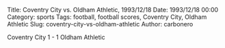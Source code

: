 Title: Coventry City vs. Oldham Athletic, 1993/12/18
Date: 1993/12/18 00:00
Category: sports
Tags: football, football scores, Coventry City, Oldham Athletic
Slug: coventry-city-vs-oldham-athletic
Author: carbonero


Coventry City 1 - 1 Oldham Athletic
